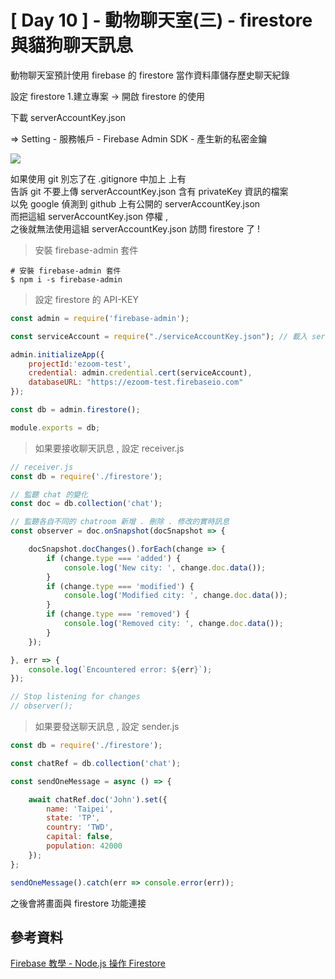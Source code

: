# [ Day 10 ] -  動物聊天室(三) - firestore 與貓狗聊天訊息 

動物聊天室預計使用 firebase 的 firestore 當作資料庫儲存歷史聊天紀錄

設定 firestore 
1.建立專案 -> 開啟 firestore 的使用

下載 serverAccountKey.json 

=> Setting - 服務帳戶 - Firebase Admin SDK - 產生新的私密金鑰

![](https://i.imgur.com/OjsROLX.png)

如果使用 git 別忘了在 .gitignore 中加上 上有    
告訴 git 不要上傳 serverAccountKey.json 含有 privateKey 資訊的檔案    
以免 google 偵測到 github 上有公開的 serverAccountKey.json   
而把這組 serverAccountKey.json 停權 ,  
之後就無法使用這組  serverAccountKey.json 訪問 firestore 了 !

> 安裝 firebase-admin 套件
```shell script
# 安裝 firebase-admin 套件
$ npm i -s firebase-admin
```

> 設定 firestore 的 API-KEY

```javascript
const admin = require('firebase-admin');

const serviceAccount = require("./serviceAccountKey.json"); // 載入 serviceAccountKey.json

admin.initializeApp({
    projectId:'ezoom-test',
    credential: admin.credential.cert(serviceAccount),
    databaseURL: "https://ezoom-test.firebaseio.com"
});

const db = admin.firestore();

module.exports = db;
```

> 如果要接收聊天訊息 , 設定 receiver.js 

```javascript
// receiver.js 
const db = require('./firestore');

// 監聽 chat 的變化
const doc = db.collection('chat');

// 監聽各自不同的 chatroom 新增 . 刪除 . 修改的實時訊息
const observer = doc.onSnapshot(docSnapshot => {

    docSnapshot.docChanges().forEach(change => {
        if (change.type === 'added') {
            console.log('New city: ', change.doc.data());
        }
        if (change.type === 'modified') {
            console.log('Modified city: ', change.doc.data());
        }
        if (change.type === 'removed') {
            console.log('Removed city: ', change.doc.data());
        }
    });

}, err => {
    console.log(`Encountered error: ${err}`);
});

// Stop listening for changes
// observer();
```


> 如果要發送聊天訊息 , 設定 sender.js 

```javascript
const db = require('./firestore');

const chatRef = db.collection('chat');

const sendOneMessage = async () => {

    await chatRef.doc('John').set({
        name: 'Taipei',
        state: 'TP',
        country: 'TWD',
        capital: false,
        population: 42000
    });
};

sendOneMessage().catch(err => console.error(err));
```

之後會將畫面與 firestore 功能連接


## 參考資料

[Firebase 教學 - Node.js 操作 Firestore](https://www.oxxostudio.tw/articles/201907/firebase-nodejs-firestore.html)